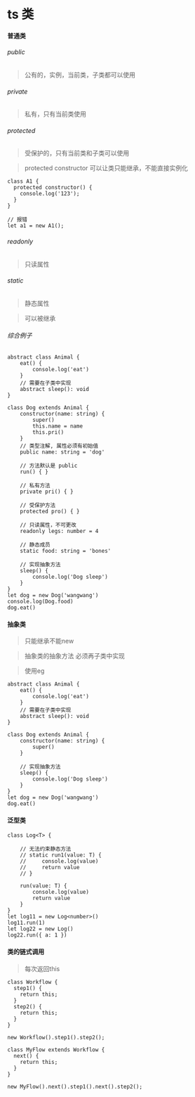 <!--
 * @LastEditors: wudan01
 * @description: 文件描述
-->

# ts 类

#### 普通类

###### public
> 公有的，实例，当前类，子类都可以使用

###### private
> 私有，只有当前类使用

###### protected
> 受保护的，只有当前类和子类可以使用

> protected constructor 可以让类只能继承，不能直接实例化
```
class A1 {
  protected constructor() {
    console.log('123');
  }
}

// 报错
let a1 = new A1();
```
###### readonly
> 只读属性

###### static
> 静态属性

> 可以被继承

###### 综合例子
```
abstract class Animal {
    eat() {
        console.log('eat')
    }
    // 需要在子类中实现
    abstract sleep(): void
}

class Dog extends Animal {
    constructor(name: string) {
        super()
        this.name = name
        this.pri()
    }
    // 类型注解, 属性必须有初始值
    public name: string = 'dog'
    
    // 方法默认是 public 
    run() { }
    
    // 私有方法
    private pri() { }

    // 受保护方法
    protected pro() { }

    // 只读属性，不可更改
    readonly legs: number = 4

    // 静态成员 
    static food: string = 'bones'

    // 实现抽象方法
    sleep() {
        console.log('Dog sleep')
    }
}
let dog = new Dog('wangwang')
console.log(Dog.food)
dog.eat()
```

#### 抽象类
> 只能继承不能new

> 抽象类的抽象方法 必须再子类中实现

> 使用eg
```
abstract class Animal {
    eat() {
        console.log('eat')
    }
    // 需要在子类中实现
    abstract sleep(): void
}

class Dog extends Animal {
    constructor(name: string) {
        super()
    }

    // 实现抽象方法
    sleep() {
        console.log('Dog sleep')
    }
}
let dog = new Dog('wangwang')
dog.eat()
```

#### 泛型类

```
class Log<T> {

    // 无法约束静态方法
    // static run1(value: T) {
    //     console.log(value)
    //     return value
    // }

    run(value: T) {
        console.log(value)
        return value
    }
}
let log11 = new Log<number>()
log11.run(1)
let log22 = new Log()
log22.run({ a: 1 })
```

#### 类的链式调用
> 每次返回this
```
class Workflow {
  step1() {
    return this;
  }
  step2() {
    return this;
  }
}

new Workflow().step1().step2();

class MyFlow extends Workflow {
  next() {
    return this;
  }
}

new MyFlow().next().step1().next().step2();
```